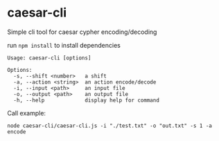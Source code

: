 # caesar-cli
Simple cli tool for caesar cypher encoding/decoding

run `npm install` to install dependencies

```
Usage: caesar-cli [options]

Options:
  -s, --shift <number>   a shift
  -a, --action <string>  an action encode/decode
  -i, --input <path>     an input file
  -o, --output <path>    an output file
  -h, --help             display help for command
```

Call example:

`node caesar-cli/caesar-cli.js -i "./test.txt" -o "out.txt" -s 1 -a encode`